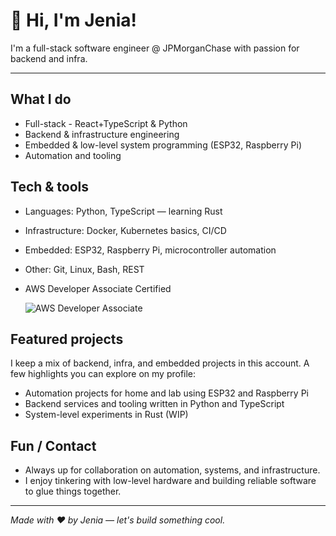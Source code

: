 # 👋 Hi, I'm Jenia!

I'm a full-stack software engineer @ JPMorganChase with passion for backend and infra.

---

## What I do

- Full-stack - React+TypeScript & Python
- Backend & infrastructure engineering
- Embedded & low-level system programming (ESP32, Raspberry Pi)
- Automation and tooling

## Tech & tools

- Languages: Python, TypeScript — learning Rust
- Infrastructure: Docker, Kubernetes basics, CI/CD
- Embedded: ESP32, Raspberry Pi, microcontroller automation
- Other: Git, Linux, Bash, REST
- AWS Developer Associate Certified

  ![AWS Developer Associate](https://images.credly.com/size/220x220/images/b9feab85-1a43-4f6c-99a5-631b88d5461b/image.png "AWS Developer Associate")

## Featured projects

I keep a mix of backend, infra, and embedded projects in this account. A few highlights you can explore on my profile:

- Automation projects for home and lab using ESP32 and Raspberry Pi
- Backend services and tooling written in Python and TypeScript
- System-level experiments in Rust (WIP)
  
## Fun / Contact

- Always up for collaboration on automation, systems, and infrastructure.
- I enjoy tinkering with low-level hardware and building reliable software to glue things together.

---

_Made with ❤️ by Jenia — let's build something cool._
